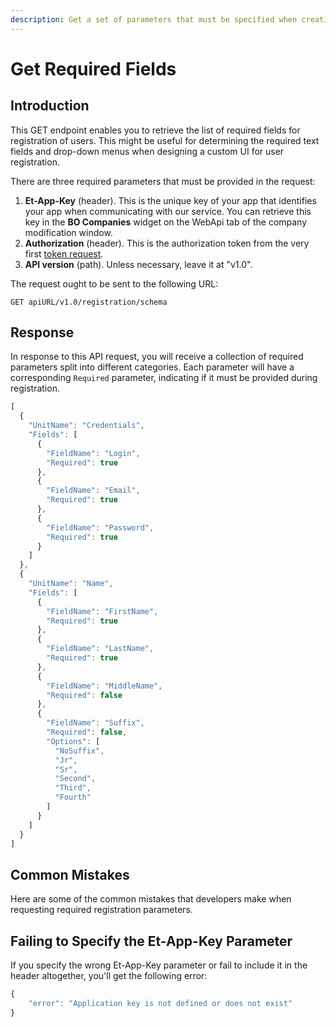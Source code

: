 ```yaml
---
description: Get a set of parameters that must be specified when creating users
---
```


# Get Required Fields

## Introduction

This GET endpoint enables you to retrieve the list of required fields for registration of users. This might be useful for determining the required text fields and drop-down menus when designing a custom UI for user registration.

There are three required parameters that must be provided in the request:

1. **Et-App-Key** \(header\). This is the unique key of your app that identifies your app when communicating with our service. You can retrieve this key in the **BO Companies** widget on the WebApi tab of the company modification window.
2. **Authorization** \(header\). This is the authorization token from the very first [token request](../authentication/).
3. **API version** \(path\). Unless necessary, leave it at "v1.0".

The request ought to be sent to the following URL:

```text
GET apiURL/v1.0/registration/schema
```

## Response

In response to this API request, you will receive a collection of required parameters split into different categories. Each parameter will have a corresponding `Required` parameter, indicating if it must be provided during registration.

```javascript
[
  {
    "UnitName": "Credentials",
    "Fields": [
      {
        "FieldName": "Login",
        "Required": true
      },
      {
        "FieldName": "Email",
        "Required": true
      },
      {
        "FieldName": "Password",
        "Required": true
      }
    ]
  },
  {
    "UnitName": "Name",
    "Fields": [
      {
        "FieldName": "FirstName",
        "Required": true
      },
      {
        "FieldName": "LastName",
        "Required": true
      },
      {
        "FieldName": "MiddleName",
        "Required": false
      },
      {
        "FieldName": "Suffix",
        "Required": false,
        "Options": [
          "NoSuffix",
          "Jr",
          "Sr",
          "Second",
          "Third",
          "Fourth"
        ]
      }
    ]
  }
]
```

## Common Mistakes

Here are some of the common mistakes that developers make when requesting required registration parameters.

## Failing to Specify the Et-App-Key Parameter

If you specify the wrong Et-App-Key parameter or fail to include it in the header altogether, you'll get the following error:

```javascript
{
    "error": "Application key is not defined or does not exist"
}
```

